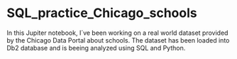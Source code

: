# SQL_practice_Chicago_schools
In this Jupiter notebook, I´ve been working on a real world dataset provided by the Chicago Data Portal about schools. The dataset has been loaded into Db2 database and is beeing analyzed using SQL and Python.
